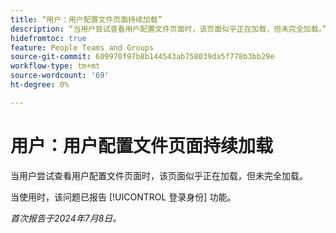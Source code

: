 ```yaml
---
title: “用户：用户配置文件页面持续加载”
description: “当用户尝试查看用户配置文件页面时，该页面似乎正在加载，但未完全加载。”
hidefromtoc: true
feature: People Teams and Groups
source-git-commit: 609970f97b8b144543ab758039da5f778b3bb29e
workflow-type: tm+mt
source-wordcount: '69'
ht-degree: 0%

---
```



# 用户：用户配置文件页面持续加载

当用户尝试查看用户配置文件页面时，该页面似乎正在加载，但未完全加载。

当使用时，该问题已报告 [!UICONTROL 登录身份] 功能。

_首次报告于2024年7月8日。_
